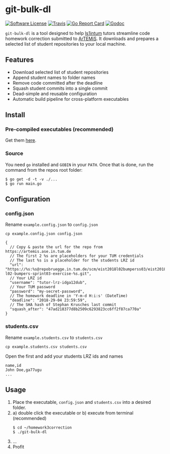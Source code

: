 # git-bulk-dl
[![Software License](https://img.shields.io/badge/license-MIT-brightgreen.svg?style=flat-square)](LICENSE.md)
[![Travis](https://img.shields.io/travis/arubacao/git-bulk-dl.svg?style=flat-square)](https://travis-ci.org/arubacao/git-bulk-dl)
[![Go Report Card](https://goreportcard.com/badge/github.com/arubacao/git-bulk-dl?style=flat-square)](https://goreportcard.com/report/github.com/arubacao/git-bulk-dl)
[![Godoc](https://godoc.org/github.com/arubacao/git-bulk-dl?status.svg&style=flat-square)](http://godoc.org/github.com/arubacao/git-bulk-dl)

`git-bulk-dl` is a tool designed to help [ls1intum](https://wwwbruegge.in.tum.de/lehrstuhl_1/) tutors streamline code homework correction submitted to [ArTEMiS](https://artemis.ase.in.tum.de).
It downloads and prepares a selected list of student repositories to your local machine.

## Features
- Download selected list of student repositories
- Append student names to folder names
- Remove code committed after the deadline 
- Squash student commits into a single commit 
- Dead-simple and reusable configuration
- Automatic build pipeline for cross-platform executables

## Install
### Pre-compiled executables (recommended)
Get them [here](http://github.com/arubacao/git-bulk-dl/releases).

### Source
You need `go` installed and `GOBIN` in your `PATH`. Once that is done, run the
command from the repos root folder:
```shell
$ go get -d -t -v ./...
$ go run main.go
```

## Configuration
### config.json

Rename `example.config.json` to `config.json`
```$shell
cp example.config.json config.json
```

```$json
{
  // Copy & paste the url for the repo from https://artemis.ase.in.tum.de
  // The first 2 %s are placeholders for your TUM credentials
  // The last %s is a placeholder for the students LRZ id
  "url": "https://%s:%s@repobruegge.in.tum.de/scm/eist2018l02bumperss03/eist2018-l02-bumpers-sprint03-exercise-%s.git",
  // Your LRZ id
  "username": "tutor-lrz-idga12dub",
  // Your TUM password
  "password": "my-secret-password",
  // The homework deadline in 'Y-m-d H:i:s' (DateTime)  
  "deadline": "2018-29-04 23:59:59",
  // The SHA hash of Stephan Krusches last commit
  "squash_after": "47ad218377d8b2509c6293823cc6ff2f87ca770a"
}
```

### students.csv

Rename `example.students.csv` to `students.csv`
```$shell
cp example.students.csv students.csv
```

Open the first and add your students LRZ ids and names 

```$csv
name,id
John Doe,ga77ugu
...
```

## Usage

1. Place the executable, `config.json` and `students.csv` into a desired folder.
2. a) double click the executable or b) execute from terminal (recommended)
    ```$bash
    $ cd ~/homework3correction
    $ ./git-bulk-dl
    ```
3. ...
4. Profit